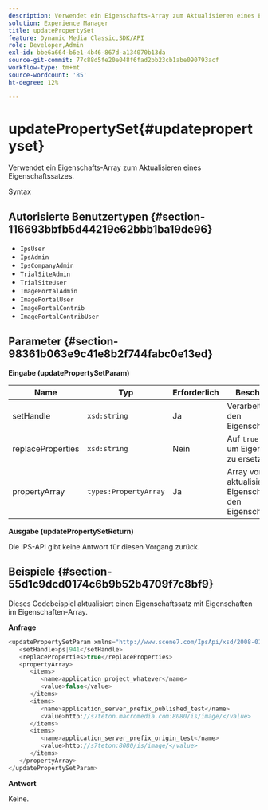 ```yaml
---
description: Verwendet ein Eigenschafts-Array zum Aktualisieren eines Eigenschaftssatzes.
solution: Experience Manager
title: updatePropertySet
feature: Dynamic Media Classic,SDK/API
role: Developer,Admin
exl-id: bbe6a664-b6e1-4b46-867d-a134070b13da
source-git-commit: 77c88d5fe20e048f6fad2bb23cb1abe090793acf
workflow-type: tm+mt
source-wordcount: '85'
ht-degree: 12%

---
```


# updatePropertySet{#updatepropertyset}

Verwendet ein Eigenschafts-Array zum Aktualisieren eines Eigenschaftssatzes.

Syntax

## Autorisierte Benutzertypen {#section-116693bbfb5d44219e62bbb1ba19de96}

* `IpsUser`
* `IpsAdmin`
* `IpsCompanyAdmin`
* `TrialSiteAdmin`
* `TrialSiteUser`
* `ImagePortalAdmin`
* `ImagePortalUser`
* `ImagePortalContrib`
* `ImagePortalContribUser`

## Parameter {#section-98361b063e9c41e8b2f744fabc0e13ed}

**Eingabe (updatePropertySetParam)**

| Name | Typ | Erforderlich | Beschreibung |
|---|---|---|---|
| setHandle | `xsd:string` | Ja | Verarbeiten Sie den Eigenschaftensatz. |
| replaceProperties | `xsd:string` | Nein | Auf `true` setzen, um Eigenschaften zu ersetzen. |
| propertyArray | `types:PropertyArray` | Ja | Array von aktualisierten Eigenschaften für den Eigenschaftssatz. |

**Ausgabe (updatePropertySetReturn)**

Die IPS-API gibt keine Antwort für diesen Vorgang zurück.

## Beispiele {#section-55d1c9dcd0174c6b9b52b4709f7c8bf9}

Dieses Codebeispiel aktualisiert einen Eigenschaftssatz mit Eigenschaften im Eigenschaften-Array.

**Anfrage**

```java
<updatePropertySetParam xmlns="http://www.scene7.com/IpsApi/xsd/2008-01-15">
   <setHandle>ps|941</setHandle>
   <replaceProperties>true</replaceProperties>
   <propertyArray>
      <items>
         <name>application_project_whatever</name>
         <value>false</value>
      </items>
      <items>
         <name>application_server_prefix_published_test</name>
         <value>http://s7teton.macromedia.com:8080/is/image/</value>
      </items>
      <items>
         <name>application_server_prefix_origin_test</name>
         <value>http://s7teton:8080/is/image/</value>
      </items>
   </propertyArray>
</updatePropertySetParam>
```

**Antwort**

Keine.
